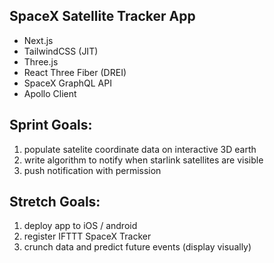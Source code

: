 ## SpaceX Satellite Tracker App
- Next.js
- TailwindCSS (JIT) 
- Three.js
- React Three Fiber (DREI)
- SpaceX GraphQL API
- Apollo Client

## Sprint Goals:
1. populate satelite coordinate data on interactive 3D earth
2. write algorithm to notify when starlink satellites are visible
3. push notification with permission
   
## Stretch Goals:
1. deploy app to iOS / android
2. register IFTTT SpaceX Tracker
3. crunch data and predict future events (display visually)

